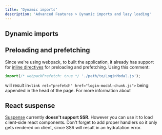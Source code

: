 ```yaml
---
title: 'Dynamic imports'
description: 'Advanced Features > Dynamic imports and lazy loading'
---
```


## Dynamic imports
## Preloading and prefetching

Since we're using webpack, to built the application, it already has support for [inline directives](https://webpack.js.org/guides/code-splitting/#prefetchingpreloading-modules) for preloading and prefetching. Using this comment:

```js
import(/* webpackPrefetch: true */ './path/to/LoginModal.js');
```

will result in`<link rel="prefetch" href="login-modal-chunk.js">` being appended in the head of the page. For more information about

## React suspense

[Suspense](https://reactjs.org/docs/react-api.html#reactsuspense) currently **doesn't support SSR**. However you can use it to load client-side react components. Don't forget to add proper handlers so it only gets rendered on client, since SSR will result in an hydratation error.
